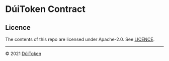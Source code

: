 # DúiToken Contract

## Licence

The contents of this repo are licensed under Apache-2.0. See [LICENCE](https://github.com/DuiToken/DuiToken/LICENCE).

----- 

© 2021 [DúiToken](https://DuiCrypto.com)
